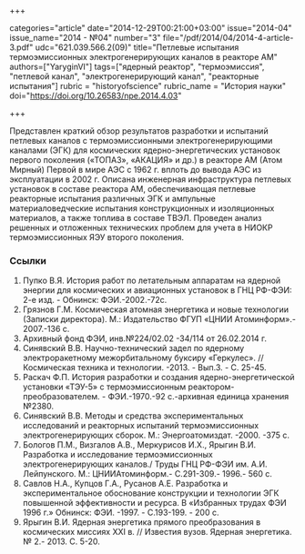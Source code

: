 +++

categories="article"
date="2014-12-29T00:21:00+03:00"
issue="2014-04"
issue_name="2014 - №04"
number="3"
file="/pdf/2014/04/2014-4-article-3.pdf"
udc="621.039.566.2(09)"
title="Петлевые испытания термоэмиссионных электрогенерирующих каналов в реакторе АМ"
authors=["YaryginVI"]
tags=["ядерный реактор", "термоэмиссия", "петлевой канал", "электрогенерирующий канал", "реакторные испытания"]
rubric = "historyofscience"
rubric_name = "История науки"
doi="https://doi.org/10.26583/npe.2014.4.03"

+++

Представлен краткий обзор результатов разработки и испытаний петлевых каналов с термоэмиссионными электрогенерирующими каналами (ЭГК) для космических ядерно-энергетических установок первого поколения («ТОПАЗ», «АКАЦИЯ» и др.) в реакторе АМ (Атом Мирный) Первой в мире АЭС с 1962 г. вплоть до вывода АЭС из эксплуатации в 2002 г. Описана инженерная инфраструктура петлевых установок в составе реактора АМ, обеспечивающая петлевые реакторные испытания различных ЭГК и ампульные материаловедческие испытания конструкционных и изоляционных материалов, а также топлива в составе ТВЭЛ. Проведен анализ решенных и отложенных технических проблем для учета в НИОКР термоэмиссионных ЯЭУ второго поколения.

### Ссылки

1. Пупко В.Я. История работ по летательным аппаратам на ядерной энергии для космических и авиационных установок в ГНЦ РФ-ФЭИ: 2-е изд. - Обнинск: ФЭИ.-2002.-72с.
2. Грязнов Г.М. Космическая атомная энергетика и новые технологии (Записки директора). М.: Издательство ФГУП «ЦНИИ Атоминформ».- 2007.-136 с.
3. Архивный фонд ФЭИ, инв.№224/02.02 -34/114 от 26.02.2014 г.
4. Синявский В.В. Научно-технический задел по ядерному электроракетному межорбитальному буксиру «Геркулес». //Космическая техника и технологии. -2013. - Вып.3. - С. 25-45.
5. Раскач Ф.П. История разработки и создания ядерно-энергетической установки «ТЭУ-5» с термоэмиссионным реактором-преобразователем. - ФЭИ.-1970.-92 с.-архивная единица хранения №2380.
6. Синявский В.В. Методы и средства экспериментальных исследований и реакторных испытаний термоэмиссионных электрогенерирующих сборок. М.: Энергоатомиздат. -2000. -375 с.
7. Бологов П.М., Визгалов А.В., Меркурисов И.Х., Ярыгин В.И. Разработка и исследование термоэмиссионных электрогенерирующих каналов./ Труды ГНЦ РФ-ФЭИ им. А.И. Лейпунского. М.: ЦНИИАтоминформ.- С.291-309.- 1996.- 560 с.
8. Савлов Н.А., Купцов Г.А., Русанов А.Е. Разработка и экспериментальное обоснование конструкции и технологии ЭГК повышенной эффективности и ресурса. В «Избранных трудах ФЭИ 1996 г.» Обнинск: ФЭИ. -1997. - С.193-199. - 200 с.
9. Ярыгин В.И. Ядерная энергетика прямого преобразования в космических миссиях XXI в. // Известия вузов. Ядерная энергетика. № 2.- 2013. С. 5-20.
